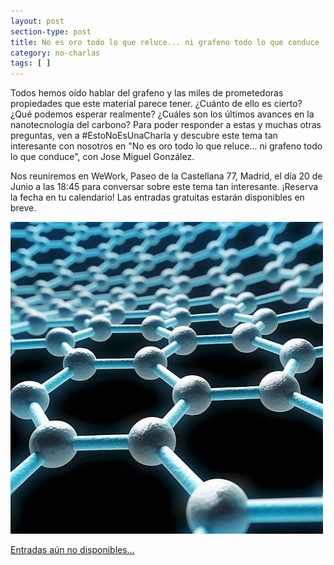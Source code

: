 ```yaml
---
layout: post
section-type: post
title: No es oro todo lo que reluce... ni grafeno todo lo que conduce
category: no-charlas
tags: [ ]
---
```


Todos hemos oído hablar del grafeno y las miles de prometedoras propiedades que este material parece tener. ¿Cuánto de ello es cierto? ¿Qué podemos esperar realmente? ¿Cuáles son los últimos avances en la nanotecnología del carbono? Para poder responder a estas y muchas otras preguntas, ven a #EstoNoEsUnaCharla y descubre este tema tan interesante con nosotros 
en "No es oro todo lo que reluce... ni grafeno todo lo que conduce", 
con Jose Miguel González.

Nos reuniremos en WeWork, Paseo de la Castellana 77, Madrid, el día 20 de Junio
a las 18:45 para conversar sobre este tema tan interesante. ¡Reserva
la fecha en tu calendario! Las entradas gratuitas estarán disponibles en
breve.

<img src="/img/carteles/jm.jpg" alt="EstoNoEsUnaCharla" style="width: 500px;"/>

<a class="superboton" href="">Entradas aún no disponibles...</a>



